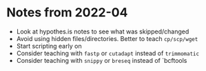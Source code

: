 Notes from 2022-04
==================

* Look at hypothes.is notes to see what was skipped/changed
* Avoid using hidden files/directories. Better to teach `cp/scp/wget`
* Start scripting early on
* Consider teaching with `fastp` or `cutadapt` instead of `trimmomatic`
* Consider teaching with `snippy` or `breseq` instead of `bcftools

